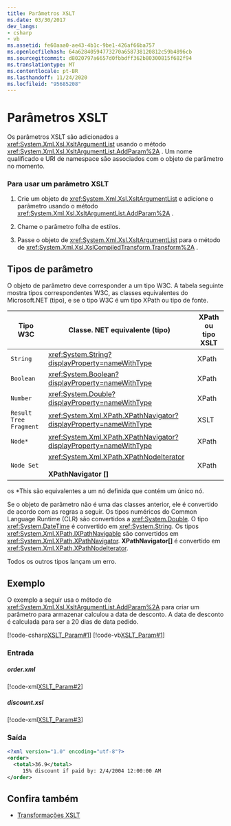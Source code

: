 ```yaml
---
title: Parâmetros XSLT
ms.date: 03/30/2017
dev_langs:
- csharp
- vb
ms.assetid: fe60aaa0-ae43-4b1c-9be1-426af66ba757
ms.openlocfilehash: 64a62840594773270a658738120812c59b4896cb
ms.sourcegitcommit: d8020797a6657d0fbbdff362b80300815f682f94
ms.translationtype: MT
ms.contentlocale: pt-BR
ms.lasthandoff: 11/24/2020
ms.locfileid: "95685208"
---
```

# <a name="xslt-parameters"></a>Parâmetros XSLT

Os parâmetros XSLT são adicionados a <xref:System.Xml.Xsl.XsltArgumentList> usando o método <xref:System.Xml.Xsl.XsltArgumentList.AddParam%2A> . Um nome qualificado e URI de namespace são associados com o objeto de parâmetro no momento.  
  
### <a name="to-use-an-xslt-parameter"></a>Para usar um parâmetro XSLT  
  
1. Crie um objeto de <xref:System.Xml.Xsl.XsltArgumentList> e adicione o parâmetro usando o método <xref:System.Xml.Xsl.XsltArgumentList.AddParam%2A> .  
  
2. Chame o parâmetro folha de estilos.  
  
3. Passe o objeto de <xref:System.Xml.Xsl.XsltArgumentList> para o método de <xref:System.Xml.Xsl.XslCompiledTransform.Transform%2A> .  
  
## <a name="parameter-types"></a>Tipos de parâmetro  

 O objeto de parâmetro deve corresponder a um tipo W3C. A tabela seguinte mostra tipos correspondentes W3C, as classes equivalentes do Microsoft.NET (tipo), e se o tipo W3C é um tipo XPath ou tipo de fonte.  
  
|Tipo W3C|Classe. NET equivalente (tipo)|XPath ou tipo XSLT|  
|--------------|------------------------------------|------------------------|  
|`String`|<xref:System.String?displayProperty=nameWithType>|XPath|  
|`Boolean`|<xref:System.Boolean?displayProperty=nameWithType>|XPath|  
|`Number`|<xref:System.Double?displayProperty=nameWithType>|XPath|  
|`Result Tree Fragment`|<xref:System.Xml.XPath.XPathNavigator?displayProperty=nameWithType>|XSLT|  
|`Node*`|<xref:System.Xml.XPath.XPathNavigator?displayProperty=nameWithType>|XPath|  
|`Node Set`|<xref:System.Xml.XPath.XPathNodeIterator><br /><br /> **XPathNavigator []**|XPath|  
  
 os *This são equivalentes a um nó definida que contém um único nó.  
  
 Se o objeto de parâmetro não é uma das classes anterior, ele é convertido de acordo com as regras a seguir. Os tipos numéricos do Common Language Runtime (CLR) são convertidos a <xref:System.Double>. O tipo <xref:System.DateTime> é convertido em <xref:System.String>. Os tipos <xref:System.Xml.XPath.IXPathNavigable> são convertidos em <xref:System.Xml.XPath.XPathNavigator>. **XPathNavigator[]** é convertido em <xref:System.Xml.XPath.XPathNodeIterator>.  
  
 Todos os outros tipos lançam um erro.  
  
## <a name="example"></a>Exemplo  

 O exemplo a seguir usa o método de <xref:System.Xml.Xsl.XsltArgumentList.AddParam%2A> para criar um parâmetro para armazenar calculou a data de desconto. A data de desconto é calculada para ser a 20 dias de data pedido.  
  
 [!code-csharp[XSLT_Param#1](../../../../samples/snippets/csharp/VS_Snippets_Data/XSLT_Param/CS/xsltparam.cs#1)]
 [!code-vb[XSLT_Param#1](../../../../samples/snippets/visualbasic/VS_Snippets_Data/XSLT_Param/VB/xsltparam.vb#1)]  
  
### <a name="input"></a>Entrada  
  
##### <a name="orderxml"></a>order.xml  

 [!code-xml[XSLT_Param#2](../../../../samples/snippets/xml/VS_Snippets_Data/XSLT_Param/XML/order.xml#2)]  
  
##### <a name="discountxsl"></a>discount.xsl  

 [!code-xml[XSLT_Param#3](../../../../samples/snippets/xml/VS_Snippets_Data/XSLT_Param/XML/discount.xsl#3)]  
  
### <a name="output"></a>Saída  
  
```xml  
<?xml version="1.0" encoding="utf-8"?>  
<order>  
  <total>36.9</total>  
     15% discount if paid by: 2/4/2004 12:00:00 AM  
</order>  
```  
  
## <a name="see-also"></a>Confira também

- [Transformações XSLT](xslt-transformations.md)
